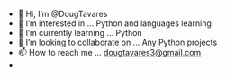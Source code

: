 - 👋 Hi, I’m @DougTavares
- 👀 I’m interested in ... Python and languages learning
- 🌱 I’m currently learning ... Python
- 💞️ I’m looking to collaborate on ... Any Python projects
- 📫 How to reach me ... dougtavares3@gmail.com
- 

<!---
DougTavares/DougTavares is a ✨ special ✨ repository because its `README.md` (this file) appears on your GitHub profile.
You can click the Preview link to take a look at your changes.
--->
